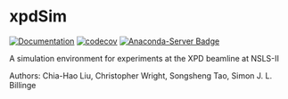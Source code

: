 # xpdSim
[![Documentation](https://github.com/xpdAcq/xpdSim/actions/workflows/docs.yml/badge.svg)](https://github.com/xpdAcq/xpdSim/actions/workflows/docs.yml)
[![codecov](https://codecov.io/gh/st3107/xpdSim/branch/master/graph/badge.svg)](https://codecov.io/gh/st3107/xpdSim)
[![Anaconda-Server Badge](https://anaconda.org/nsls2forge/xpdsim/badges/version.svg)](https://anaconda.org/nsls2forge/xpdsim)

A simulation environment for experiments at the XPD beamline at NSLS-II

Authors: Chia-Hao Liu, Christopher Wright, Songsheng Tao, Simon J. L. Billinge
